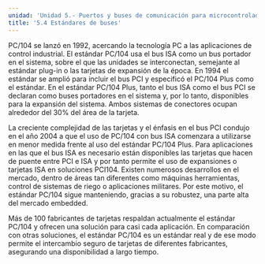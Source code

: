 ```yaml
---
unidad: 'Unidad 5.- Puertos y buses de comunicación para microcontroladores'
title: '5.4 Estándares de buses'
---
```


PC/104 se lanzó en 1992, acercando la tecnología PC a las aplicaciones de control industrial. El estándar PC/104 usa el bus ISA como un bus portador en el sistema, sobre el que las unidades se interconectan, semejante al estándar plug-in o las tarjetas de expansión de la época. En 1994 el estándar se amplió para incluir el bus PCI y especificó el PC/104 Plus como el estándar. En el estándar PC/104 Plus, tanto el bus ISA como el bus PCI se declaran como buses portadores en el sistema y, por lo tanto, disponibles para la expansión del sistema. Ambos sistemas de conectores ocupan alrededor del 30% del área de la tarjeta.

La creciente complejidad de las tarjetas y el énfasis en el bus PCI condujo en el año 2004 a que el uso de PC/104 con bus ISA comenzara a utilizarse en menor medida frente al uso del estándar PC/104 Plus. Para aplicaciones en las que el bus ISA es necesario están disponibles las tarjetas que hacen de puente entre PCI e ISA y por tanto permite el uso de expansiones o tarjetas ISA en soluciones PCI104. Existen numerosos desarrollos en el mercado, dentro de áreas tan diferentes como máquinas herramientas, control de sistemas de riego o aplicaciones militares. Por este motivo, el estándar PC/104 sigue manteniendo, gracias a su robustez, una parte alta del mercado embedded.

Más de 100 fabricantes de tarjetas respaldan actualmente el estándar PC/104 y ofrecen una solución para casi cada aplicación. En comparación con otras soluciones, el estándar PC/104 es un estándar real y de ese modo permite el intercambio seguro de tarjetas de diferentes fabricantes, asegurando una disponibilidad a largo tiempo. 